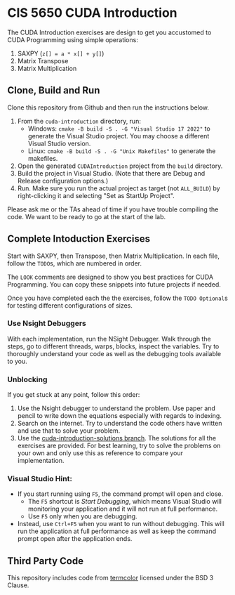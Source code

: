 # CIS 5650 CUDA Introduction

The CUDA Introduction exercises are design to get you accustomed to CUDA Programming using simple operations:

1. SAXPY (`z[] = a * x[] + y[]`)
2. Matrix Transpose
3. Matrix Multiplication

## Clone, Build and Run

Clone this repository from Github and then run the instructions below.

1. From the `cuda-introduction` directory, run:
    * Windows: `cmake -B build -S . -G "Visual Studio 17 2022"` to generate the Visual Studio project. You may choose a different Visual Studio version.
    * Linux: `cmake -B build -S . -G "Unix Makefiles"` to generate the makefiles.
2. Open the generated `CUDAIntroduction` project from the `build` directory.
3. Build the project in Visual Studio. (Note that there are Debug and Release configuration options.)
4. Run. Make sure you run the actual project as target (not `ALL_BUILD`) by right-clicking it and selecting "Set as StartUp Project".

Please ask me or the TAs ahead of time if you have trouble compiling the code. We want to be ready to go at the start of the lab.

## Complete Intoduction Exercises

Start with SAXPY, then Transpose, then Matrix Multiplication. In each file, follow the `TODO`s, which are numbered in order.

The `LOOK` comments are designed to show you best practices for CUDA Programming. You can copy these snippets into future projects if needed.

Once you have completed each the the exercises, follow the `TODO Optional`s for testing different configurations of sizes.

### Use Nsight Debuggers

With each implementation, run the NSight Debugger. Walk through the steps, go to different threads, warps, blocks, inspect the variables. Try to thoroughly understand your code as well as the debugging tools available to you.

### Unblocking

If you get stuck at any point, follow this order:

1. Use the Nsight debugger to understand the problem. Use paper and pencil to write down the equations especially with regards to indexing.
2. Search on the internet. Try to understand the code others have written and use that to solve your problem.
3. Use the [cuda-introduction-solutions branch](https://github.com/CIS5650-Fall-2025/Project0-Getting-Started/tree/cuda-introduction-solutions/cuda-introduction). The solutions for all the exercises are provided. For best learning, try to solve the problems on your own and only use this as reference to compare your implementation.

### Visual Studio Hint:

* If you start running using `F5`, the command prompt will open and close.
    * The `F5` shortcut is *Start Debugging*, which means Visual Studio will monitoring your application and it will not run at full performance.
    * Use `F5` only when you are debugging.
* Instead, use `Ctrl+F5` when you want to run without debugging. This will run the application at full performance as well as keep the command prompt open after the application ends.

## Third Party Code

This repository includes code from [termcolor](https://github.com/ikalnytskyi/termcolor) licensed under the BSD 3 Clause.
